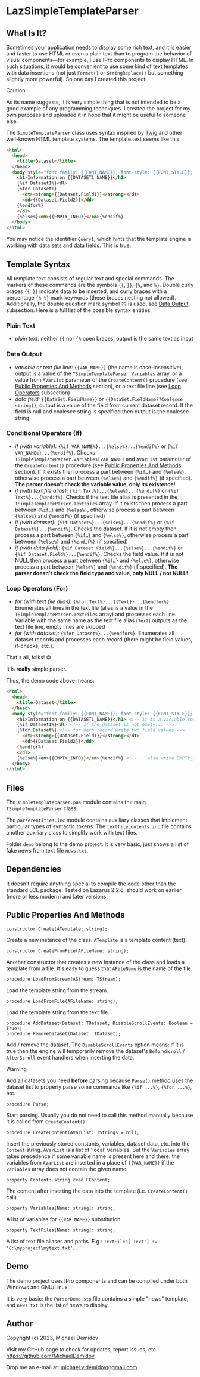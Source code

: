 LazSimpleTemplateParser
=======================

What Is It?
-----------

Sometimes your application needs to display some rich text, and it is easier and faster to use HTML or even a plain text than to program the behavior of visual components—for example, I use IPro components to display HTML. In such situations, it would be convenient to use some kind of text templates with data insertions (not just `Format()` or `StringReplace()` but something slightly more powerful). So one day I created this project.

> [!CAUTION]
> As its name suggests, it is very simple thing that is not intended to be a good example of any programming techniques. I created the project for my own purposes and uploaded it in hope that it might be useful to someone else.

The `SimpleTemplateParser` class uses syntax inspired by [Twig](https://twig.symfony.com) and other well-known HTML template systems. The template text seems like this:

``` html
<html>
  <head>
    <title>Dataset</title>
  </head>
  <body style="font-family: {{FONT_NAME}}; font-style: {{FONT_STYLE}}; font-weight: {{FONT_WEIGHT}}; font-size: {{FONT_SIZE}}pt; color: #{{FONT_COLOR}}; background-color: #{{BACK_COLOR}}">
    <h1>Information on {{DATASET1_NAME}}</h1>
    {%if Dataset1%}<dl>
    {%for Dataset%}
      <dt><strong>{{Dataset.Field1}}</strong></dt>
      <dd>{{Dataset.Field2}}</dd>
    {%endfor%}
    </dl>
    {%else%}<em>{{EMPTY_INFO}}</em>{%endif%}
  </body>
</html>
```

You may notice the identifier `Query1`, which hints that the template engine is working with data sets and data fields. This is true.

Template Syntax
-------------

All template text consists of regular text and special commands. The markers of these commands are the symbols `{{`, `}}`, `{%`, and `%}`. Double curly braces `{{ }}` indicate data to be inserted, and curly braces with a percentage `{% %}` mark keywords (these braces nesting not allowed). Additionally, the double question mark symbol `??` is used, see [Data Output](#data-output) subsection. Here is a full list of the possible syntax entities:

### Plain Text

* *plain text:* neither `{{` nor `{%` open braces, output is the same text as input

### Data Output

* *variable or text file line:* `{{VAR_NAME}}` (the name is case-insensitive), output is a value of the `TSimpleTemplateParser.Variables` array, or a value from `AVarList` parameter of the `CreateContent()` procedure (see [Public Properties And Methods](#public-properties-and-methods) section), or a text file line (see [Loop Operators](#loop-operators-for) subsection)
* *data field:* `{{DataSet.FieldName}}` or `{{DataSet.FieldName??Coalesce string}}`, output is a value of the field from current dataset record. If the field is null and coalesce string is specified then output is the coalesce string

### Conditional Operators (If)

* *if (with variable):* `{%if VAR_NAME%}...{%else%}...{%endif%}` or `{%if VAR_NAME%}...{%endif%}`. Checks `TSimpleTemplateParser.Variables[VAR_NAME]` and `AVarList` parameter of the `CreateContent()` procedure (see [Public Properties And Methods](#public-properties-and-methods) section). If it exists then process a part between `{%if…}` and `{%else%}`, otherwise process a part between `{%else%}` and `{%endif%}` (if specified). **The parser doesn't check the variable value, only its existence!**
* *if (with text file alias):* `{%if Text%}...{%else%}...{%endif%}` or `{%if Text%}...{%endif%}`. Checks if the text file alias is presented in the `TSimpleTemplateParser.TextFiles` array. If it exists then process a part between `{%if…}` and `{%else%}`, otherwise process a part between `{%else%}` and `{%endif%}` (if specified)
* *if (with dataset):* `{%if Dataset%}...{%else%}...{%endif%}` or `{%if Dataset%}...{%endif%}`. Checks the dataset. If it is not empty then process a part between `{%if…}` and `{%else%}`, otherwise process a part between `{%else%}` and `{%endif%}` (if specified)
* *if (with data field):* `{%if Dataset.Field%}...{%else%}...{%endif%}` or `{%if Dataset.Field%}...{%endif%}`. Checks the field value. If it is not NULL then process a part between `{%if…}` and `{%else%}`, otherwise process a part between `{%else%}` and `{%endif%}`  (if specified). **The parser doesn't check the field type and value, only NULL / not NULL!**

### Loop Operators (For)

* *for (with text file alias):* `{%for Text%}...{{Text}}...{%endfor%}`. Enumerates all lines in the text file (alias is a value in the `TSimpleTemplateParser.TextFiles` array) and processes each line. Variable with the same name as the text file alias (`Text`) outputs as the text file line, empty lines are skipped
* *for (with dataset):* `{%for Dataset%}...{%endfor%}`. Enumerates all dataset records and processes each record (there might be field values, if-checks, etc.).

That's all, folks! © 

It is **really** simple parser.

Thus, the demo code above means:

``` html
<html>
  <head>
    <title>Dataset</title>
  </head>
  <body style="font-family: {{FONT_NAME}}; font-style: {{FONT_STYLE}}; font-weight: {{FONT_WEIGHT}}; font-size: {{FONT_SIZE}}pt; color: #{{FONT_COLOR}}; background-color: #{{BACK_COLOR}}"> <!-- substitute font properties, the calling application must specify these values via parser's Variables array-->
    <h1>Information on {{DATASET1_NAME}}</h1> <!-- it is a variable too -->
    {%if Dataset1%}<dl> <!-- if the dataset is not empty... -->
    {%for Dataset%} <!-- for each record write two field values -->
      <dt><strong>{{Dataset.Field1}}</strong></dt>
      <dd>{{Dataset.Field2}}</dd>
    {%endfor%}
    </dl>
    {%else%}<em>{{EMPTY_INFO}}</em>{%endif%} <!-- ...else write EMPTY_INFO variable value instead of the <dl> element -->
  </body>
</html>
```

Files
-----
The `simpletemplateparser.pas` module contains the main `TSimpleTemplateParser` class.

The `parserentities.inc` module contains auxiliary classes that implement particular types of syntactic tokens. The `textfilecontents.inc` file contains another auxiliary class to simplify work with text files.

Folder `demo` belong to the demo project. It is very basic, just shows a list of fake news from text file `news.txt`.

Dependencies
------------
It doesn't require anything special to compile the code other than the standard LCL package. Tested on Lazarus 2.2.6, should work on earlier (more or less modern) and later versions.

Public Properties And Methods
------------

``` delphi
constructor Create(ATemplate: string);
```

Create a new instance of the class. `ATemplate` is a template content (text).

``` delphi
constructor CreateFromFile(AFileName: string);
```

Another constructor that creates a new instance of the class and loads a template from a file. It's easy to guess that `AFileName` is the name of the file.

``` delphi
procedure LoadFromStream(AStream: TStream);
```

Load the template string from the stream.

``` delphi
procedure LoadFromFile(AFileName: string);
```

Load the template string from the text file.

``` delphi
procedure AddDataset(Dataset: TDataset; DisableScrollEvents: Boolean = True);
procedure RemoveDataset(Dataset: TDataset);
```

Add / remove the dataset. The `DisableScrollEvents` option means: if it is true then the engine will temporarily remove the dataset's `BeforeScroll` / `AfterScroll` event handlers when inserting the data.

> [!WARNING]
> Add all datasets you need **before** parsing because `Parse()` method uses the dataset list to properly parse some commands like `{%if ...%}`, `{%for ...%}`, etc.

``` delphi
procedure Parse;
```

Start parsing. Usually you do not need to call this method manually because it is called from `CreateContent()`.

``` delphi
procedure CreateContent(AVarList: TStrings = nil);
```

Insert the previously stored constants, variables, dataset data, etc. into the `Content` string. `AVarList` is a list of 'local' variables. But the `Variables` array takes precedence if some variable name is present here and there: the variables from `AVarList` are inserted in a place of `{{VAR_NAME}}` if the `Variables` array does not contain the given name.

``` delphi
property Content: string read FContent;
```

The content after inserting the data into the template (i.e. `CreateContent()` call).

``` delphi
property Variables[Name: string]: string;
```

A list of variables for `{{VAR_NAME}}` substitution.

``` delphi
property TextFiles[Name: string]: string;
```

A list of text file aliases and paths. E.g.: `TextFiles['Text'] := 'C:\myproject\mytext.txt'`.

Demo
----
The demo project uses IPro components and can be compiled under both Windows and GNU/Linux.

It is very basic: the `ParserDemo.stp` file contains a simple "news" template, and `news.txt` is the list of news to display. 

Author
------
Copyright (c) 2023, Michael Demidov

Visit my GitHub page to check for updates, report issues, etc.: https://github.com/MichaelDemidov

Drop me an e-mail at: michael.v.demidov@gmail.com
